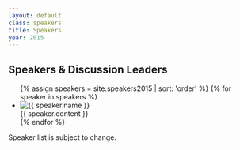 ```yaml
---
layout: default
class: speakers
title: Speakers
year: 2015
---
```


<h2>Speakers & Discussion Leaders</h2>

  <ul class="speakers-list">
    {% assign speakers = site.speakers2015 | sort: 'order' %}
    {% for speaker in speakers %}
    <li class="speaker">
      <img class="speaker-img" src="{{ speaker.image | relative_url | escape }}" alt="{{ speaker.name }}">
      <div class="speaker-bio">{{ speaker.content }}</div>
    </li>
    {% endfor %}
  </ul>

<p class="collections-tag">Speaker list is subject to change.</p>
